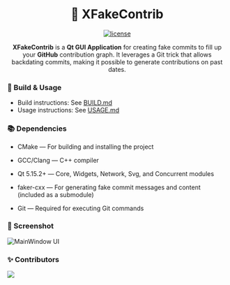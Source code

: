 <h1 align="center">
  🚀 XFakeContrib
</h1>

<p align="center">
  <a href="https://github.com/xaprier/XFakeContrib/blob/main/LICENSE" target="blank">
    <img src="https://img.shields.io/github/license/xaprier/XFakeContrib" alt="license" />
  </a>
</p>

<p align="center">
  <b>XFakeContrib</b> is a <b>Qt GUI Application</b> for creating fake commits to fill up your <b>GitHub</b> contribution graph. It leverages a Git trick that allows backdating commits, making it possible to generate contributions on past dates.
</p>

### 📖 Build & Usage

- Build instructions: See [BUILD.md](https://github.com/xaprier/XFakeContrib/blob/main/BUILD.md)
- Usage instructions: See [USAGE.md](https://github.com/xaprier/XFakeContrib/blob/main/USAGE.md)

### 📚 Dependencies

- CMake — For building and installing the project

- GCC/Clang — C++ compiler

- Qt 5.15.2+ — Core, Widgets, Network, Svg, and Concurrent modules

- faker-cxx — For generating fake commit messages and content (included as a submodule)

- Git — Required for executing Git commands

### 📸 Screenshot 

![MainWindow UI](https://raw.githubusercontent.com/xaprier/XFakeContrib/blob/main/screenshot/UI.png)

### ✨ Contributors

<a href="https://github.com/xaprier/XFakeContrib/graphs/contributors">
  <img src="https://contrib.rocks/image?repo=xaprier/XFakeContrib" />
</a>